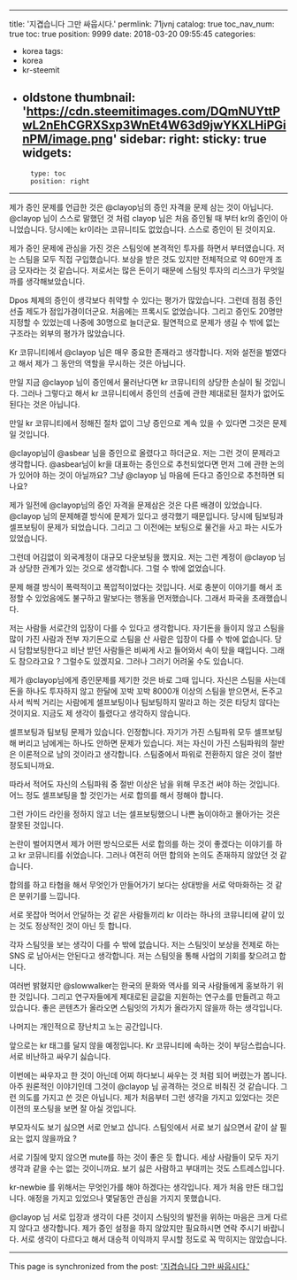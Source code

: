 
---
title: '지겹습니다 그만 싸웁시다.'
permlink: 71jvnj
catalog: true
toc_nav_num: true
toc: true
position: 9999
date: 2018-03-20 09:55:45
categories:
- korea
tags:
- korea
- kr-steemit
- oldstone
thumbnail: 'https://cdn.steemitimages.com/DQmNUYttPwL2nEhCGRXSxp3WnEt4W63d9jwYKXLHiPGinPM/image.png'
sidebar:
    right:
        sticky: true
widgets:
    -
        type: toc
        position: right
---


제가 증인 문제를 언급한 것은  @clayop님의 증인 자격을 문제 삼는 것이 아닙니다.  @clayop 님이 스스로 말했던 것 처럼 clayop 님은 처음 증인될 때 부터 kr의 증인이 아니었습니다. 당시에는 kr이라는 코뮤니티도 없었습니다. 스스로 증인이 된 것이지요. 

제가 증인 문제에 관심을 가진 것은 스팀잇에 본격적인 투자를 하면서 부터였습니다. 저는 스팀을 모두 직접 구입했습니다. 보상을 받은 것도 있지만 전체적으로 약 60만개 조금 모자라는 것 같습니다. 저로서는 많은 돈이기 때문에 스팀잇 투자의 리스크가 무엇일까를 생각해보았습니다.

Dpos 체제의 증인이 생각보다 취약할 수 있다는 평가가 많았습니다. 그런데 점점 증인 선출 제도가 점입가경이더군요. 처음에는 프록시도 없었습니다. 그리고 증인도 20명만 지정할 수 있었는데 나중에 30명으로 늘더군요. 
필연적으로 문제가 생길 수 밖에 없는 구조라는 외부의 평가가 많았습니다. 

Kr 코뮤니티에서  @clayop 님은 매우 중요한 존재라고 생각합니다. 저와 설전을 벌였다고 해서 제가 그 동안의 역할을 무시하는 것은 아닙니다.  

만일 지금  @clayop 님이 증인에서 물러난다면 kr 코뮤니티의 상당한 손실이 될 것입니다. 그러나 그렇다고 해서 kr 코뮤니티에서 증인의 선출에 관한 제대로된 절차가 없어도 된다는 것은 아닙니다.  

만일 kr 코뮤니티에서 정해진 절차 없이 그냥 증인으로 계속 있을 수 있다면 그것은 문제일 것입니다.  

@clayop님이 @asbear 님을 증인으로 올렸다고 하더군요. 저는 그런 것이 문제라고 생각합니다. @asbear님이 kr을 대표하는 증인으로 추천되었다면 먼저 그에 관한 논의가 있어야 하는 것이 아닐까요? 그냥 @clayop 님 마음에 든다고 증인으로 추천하면 되나요? 

제가 일전에 @clayop님의 증인 자격을 문제삼은 것은 다른 배경이 있었습니다. @clayop 님의 문제해결 방식에 문제가 있다고 생각했기 때문입니다. 당시에 팀보팅과 셀프보팅이 문제가 되었습니다. 그리고 그 이전에는 보팅으로 물건을 사고 파는 시도가 있었습니다. 

그런데 어김없이 외국계정이 대규모 다운보팅을 했지요. 저는 그런 계정이  @clayop 님과 상당한 관계가 있는 것으로 생각합니다. 그럴 수 밖에 없었습니다. 

문제 해결 방식이 폭력적이고 폭압적이었다는 것입니다. 서로 충분이 이야기를 해서 조정할 수 있었음에도 불구하고 말보다는 행동을 먼저했습니다. 그래서 파국을 초래했습니다. 

저는 사람들 서로간의 입장이 다를 수 있다고 생각합니다. 자기돈을 들이지 않고 스팀을 많이 가진 사람과 전부 자기돈으로 스팀을 산 사람은 입장이 다를 수 밖에 없습니다. 당시 담합보팅한다고 비난 받던 사람들은 비싸게 사고 들어와서 속이 탔을 때입니다. 그래도 참으라고요 ? 그럴수도 있겠지요. 그러나 그러기 어려울 수도 있습니다. 

제가 @clayop님에게 증인문제를 제기한 것은 바로 그때 입니다. 자신은 스팀을 사는데 돈을 하나도 투자하지 않고 한달에 꼬박 꼬박 8000개 이상의 스팀을 받으면서, 돈주고 사서 씩씩 거리는 사람에게 셀프보팅이나 팀보팅하지 말라고 하는 것은 타당치 않다는 것이지요. 지금도 제 생각이 틀렸다고 생각하지 않습니다. 

셀프보팅과 팀보팅 문제가 있습니다. 인정합니다. 자기가 가진 스팀파워 모두 셀프보팅해 버리고 남에게는 하나도 안하면 문제가 있습니다. 저는 자신이 가진 스팀파워의 절반은 이론적으로 남의 것이라고 생각합니다. 스팀중에서 파워로 전환하지 않은 것이 절반 정도되니까요.

따라서 적어도 자신의 스팀파워 중 절반 이상은 남을 위해 무조건 써야 하는 것입니다. 어느 정도 셀프보팅을 할 것인가는 서로 합의를 해서 정해야 합니다. 

그런 가이드 라인을 정하지 않고 너는 셀프보팅했으니 나쁜 놈이야하고 몰아가는 것은 잘못된 것입니다.   

논란이 벌어지면서 제가 어떤 방식으로든 서로 합의를 하는 것이 좋겠다는 이야기를 하고 kr 코뮤니티를 쉬었습니다. 그러나 여전히 어떤 합의와 논의도 존재하지 않았던 것 같습니다. 

합의를 하고 타협을 해서 무엇인가 만들어가기 보다는 상대방을 서로 악마화하는 것 같은 분위기를 느낍니다. 

서로 못잡아 먹어서 안달하는 것 같은 사람들끼리 kr 이라는 하나의 코뮤니티에 같이 있는 것도 정상적인 것이 아닌 듯 합니다. 


각자 스팀잇을 보는 생각이 다를 수 밖에 없습니다. 
저는 스팀잇이 보상을 전제로 하는 SNS 로 남아서는 안된다고 생각합니다. 저는 스팀잇을 통해 사업의 기회를 찾으려고 합니다. 

여러번 밝혔지만 @slowwalker는 한국의 문화와 역사를 외국 사람들에게 홍보하기 위한 것입니다. 그리고 연구자들에게 제대로된 글값을 지원하는 연구소를 만들려고 하고 있습니다. 좋은 콘텐츠가 올라오면 스팀잇의 가치가 올라가지 않을까 하는 생각입니다. 

나머지는 개인적으로 장난치고 노는 공간입니다. 

앞으로는 kr 태그를 달지 않을 예정입니다. Kr 코뮤니티에 속하는 것이 부담스럽습니다. 서로 비난하고 싸우기 싫습니다. 

이번에는 싸우자고 한 것이 아닌데 어찌 하다보니 싸우는 것 처럼 되어 버렸는가 봅니다. 아주 원론적인 이야기인데 그것이 @clayop 님 공격하는 것으로 비춰진 것 같습니다. 그런 의도를 가지고 쓴 것은 아닙니다. 제가 처음부터 그런 생각을 가지고 있었다는 것은 이전의 포스팅을 보면 잘 아실 것입니다. 

부모자식도 보기 싫으면 서로 안보고 삽니다. 스팀잇에서 서로 보기 싫으면서 같이 살 필요는 없지 않을까요 ? 

서로 기질에 맞지 않으면 mute를 하는 것이 좋은 듯 합니다. 세상 사람들이 모두 자기 생각과 같을 수는 없는 것이니까요. 보기 싫은 사람하고 부대끼는 것도 스트레스입니다. 

kr-newbie 를 위해서는 무엇인가를 해야 하겠다는 생각입니다. 제가 처음 만든 태그입니다. 애정을 가지고 있었으나 몇달동안 관심을 가지지 못했습니다. 

@clayop 님 서로 입장과 생각이 다른 것이지 스팀잇의 발전을 위하는 마음은 크게 다르지 않다고 생각합니다. 제가 증인 설정을 하지 않았지만 필요하시면 연락 주시기 바랍니다. 서로 생각이 다르다고 해서 대승적 이익까지 무시할 정도로 꼭 막히지는 않았습니다.

- - -

This page is synchronized from the post: ['지겹습니다 그만 싸웁시다.'](https://steemit.com/@oldstone/71jvnj)

